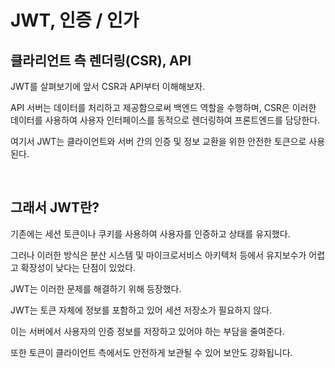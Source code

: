 # JWT, 인증 / 인가<br/>

## 클라리언트 측 렌더링(CSR), API

JWT를 살펴보기에 앞서 CSR과 API부터 이해해보자.

API 서버는 데이터를 처리하고 제공함으로써 백엔드 역할을 수행하며, 
CSR은 이러한 데이터를 사용하여 사용자 인터페이스를 동적으로 렌더링하여 프론트엔드를 담당한다.

여기서 JWT는 클라이언트와 서버 간의 인증 및 정보 교환을 위한 안전한 토큰으로 사용된다.

<br/>

## 그래서 JWT란?

기존에는 세션 토큰이나 쿠키를 사용하여 사용자를 인증하고 상태를 유지했다.

그러나 이러한 방식은 분산 시스템 및 마이크로서비스 아키텍처 등에서 유지보수가 어렵고 확장성이 낮다는 단점이 있었다.


JWT는 이러한 문제를 해결하기 위해 등장했다.

JWT는 토큰 자체에 정보를 포함하고 있어 세션 저장소가 필요하지 않다.

이는 서버에서 사용자의 인증 정보를 저장하고 있어야 하는 부담을 줄여준다. 

또한 토큰이 클라이언트 측에서도 안전하게 보관될 수 있어 보안도 강화됩니다.


